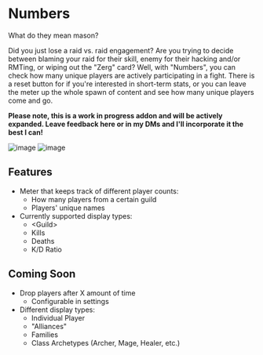# Numbers
What do they mean mason?

Did you just lose a raid vs. raid engagement? Are you trying to decide between blaming your raid for their skill, enemy for their hacking and/or RMTing, or wiping out the "Zerg" card? Well, with "Numbers", you can check how many unique players are actively participating in a fight. There is a reset button for if you're interested in short-term stats, or you can leave the meter up the whole spawn of content and see how many unique players come and go.

**Please note, this is a work in progress addon and will be actively expanded. Leave feedback here or in my DMs and I'll incorporate it the best I can!**

![image](https://github.com/user-attachments/assets/d3d2baef-64df-44ec-b2f7-6772b1d200a4)
![image](https://github.com/user-attachments/assets/b6f8643c-bed4-457e-884a-ba5aed19cd86)

## Features
- Meter that keeps track of different player counts:
  - How many players from a certain guild
  - Players' unique names
- Currently supported display types:
  - \<Guild\>
  - Kills
  - Deaths
  - K/D Ratio
## Coming Soon
- Drop players after X amount of time
  - Configurable in settings
- Different display types:
  - Individual Player
  - "Alliances"
  - Families
  - Class Archetypes (Archer, Mage, Healer, etc.)

